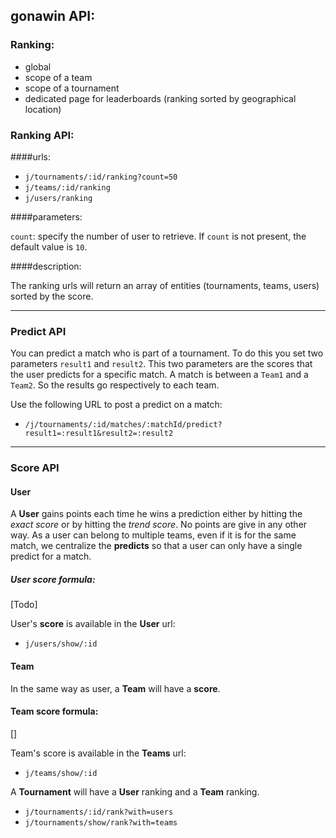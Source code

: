 ## gonawin API:

### Ranking:

* global
* scope of a team
* scope of a tournament
* dedicated page for leaderboards (ranking sorted by geographical location)

### Ranking API: 
####urls:

* `j/tournaments/:id/ranking?count=50`
* `j/teams/:id/ranking`
* `j/users/ranking`

####parameters:

`count`: specify the number of user to retrieve. If `count` is not present, the default value is `10`.

####description:

The ranking urls will return an array of entities (tournaments, teams, users) sorted by the score.

-------------

### Predict API

You can predict a match who is part of a tournament. To do this you set two parameters `result1` and `result2`. This two parameters are the scores that the user predicts for a specific match. A match is between a `Team1` and a `Team2`. So the results go respectively to each team.

Use the following URL to post a predict on a match:
* `/j/tournaments/:id/matches/:matchId/predict?result1=:result1&result2=:result2`

-------------

### Score API

#### User
A __User__ gains points each time he wins a prediction either by hitting the _exact score_ or by hitting the _trend score_. No points are give in any other way.
As a user can belong to multiple teams, even if it is for the same match, we centralize the __predicts__ so that a user can only have a single predict for a match.

##### User score formula:

[Todo]

User's __score__ is available in the __User__ url:

* `j/users/show/:id`

#### Team
In the same way as user,  a __Team__ will have a __score__.

#### Team score formula:

[]

Team's score is available in the __Teams__ url:
* `j/teams/show/:id`

A __Tournament__ will have a __User__ ranking and a __Team__ ranking.

* `j/tournaments/:id/rank?with=users`
* `j/tournaments/show/rank?with=teams`




